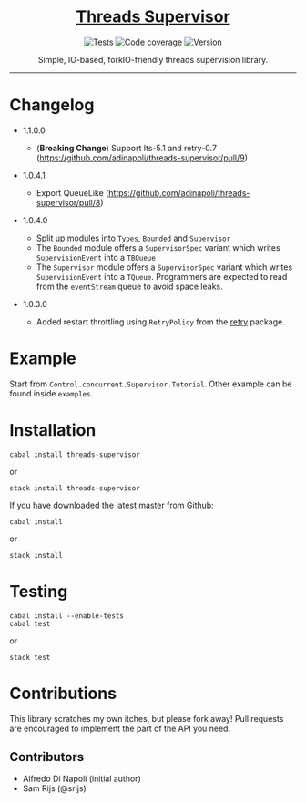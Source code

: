 <h1 align="center">
    <a href="https://github.com/adinapoli/threads-supervisor">
        Threads Supervisor
    </a>
</h1>

<p align="center">
    <a href="https://travis-ci.org/adinapoli/threads-supervisor">
        <img alt="Tests"
             src="https://img.shields.io/travis/adinapoli/threads-supervisor.svg?style=flat-square">
    </a>
    <a href="https://coveralls.io/github/adinapoli/threads-supervisor">
        <img alt="Code coverage"
             src="https://img.shields.io/coveralls/adinapoli/threads-supervisor.svg?style=flat-square">
    </a>
    <a href="https://hackage.haskell.org/package/threads-supervisor">
        <img alt="Version"
             src="https://img.shields.io/hackage/v/threads-supervisor.svg?label=version&amp;style=flat-square">
    </a>
</p>

<p align="center">
    Simple, IO-based, forkIO-friendly threads supervision library.
</p>

<hr>

# Changelog

* 1.1.0.0
    - (**Breaking Change**) Support lts-5.1 and retry-0.7 (https://github.com/adinapoli/threads-supervisor/pull/9)

* 1.0.4.1
    - Export QueueLike (https://github.com/adinapoli/threads-supervisor/pull/8)

* 1.0.4.0
    - Split up modules into `Types`, `Bounded` and `Supervisor`
    - The `Bounded` module offers a `SupervisorSpec` variant which writes `SupervisionEvent` into a `TBQueue`
    - The `Supervisor` module offers a `SupervisorSpec` variant which writes `SupervisionEvent` into a `TQueue`.
      Programmers are expected to read from the `eventStream` queue to avoid space leaks.

* 1.0.3.0
    - Added restart throttling using `RetryPolicy` from the [retry](http://hackage.haskell.org/package/retry) package.

# Example

Start from `Control.concurrent.Supervisor.Tutorial`. Other example can be found inside `examples`.

# Installation

```
cabal install threads-supervisor
```

or

```
stack install threads-supervisor
```

If you have downloaded the latest master from Github:

```
cabal install
```

or

```
stack install
```

# Testing

```
cabal install --enable-tests
cabal test
```

or

```
stack test
```

# Contributions
This library scratches my own itches, but please fork away!
Pull requests are encouraged to implement the part of the API
you need.

## Contributors

- Alfredo Di Napoli (initial author)
- Sam Rijs (@srijs)
